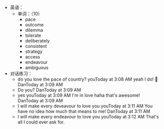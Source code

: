 - 英语：
	- 单词：（10）
		- pace
		- outcome
		- dilemma
		- tolerate
		- deliberately
		- consistent
		- strategy
		- access
		- endeavour
		- ambiguous
- 对话练习：
	- do you love the pace of country?
	  youToday at 3:08 AM
	  yeah I do! 🙌
	  DanToday at 3:09 AM
	- Do you?
	  DanToday at 3:09 AM
	- yes
	  youToday at 3:09 AM
	  I'm in love haha that's awesome!
	  DanToday at 3:09 AM
	- I will make every deveavour to love you
	  youToday at 3:11 AM
	  You have no idea how much that means to me!
	  DanToday at 3:11 AM
	- I will make every endeavour to love you
	  youToday at 3:12 AM
	  That's all I could ever ask for.